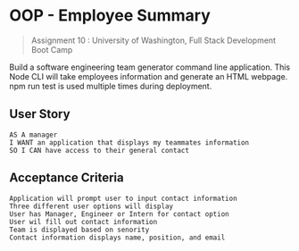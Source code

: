 # OOP - Employee Summary

> Assignment 10 :
> University of Washington, Full Stack Development Boot Camp

Build a software engineering team generator command line application. This Node CLI will take employees information and generate an HTML webpage. npm run test is used multiple times during deployment. 

## User Story 

```
AS A manager
I WANT an application that displays my teammates information
SO I CAN have access to their general contact 

```

## Acceptance Criteria 

```
Application will prompt user to input contact information
Three different user options will display 
User has Manager, Engineer or Intern for contact option
User wil fill out contact information 
Team is displayed based on senority 
Contact information displays name, position, and email

```


